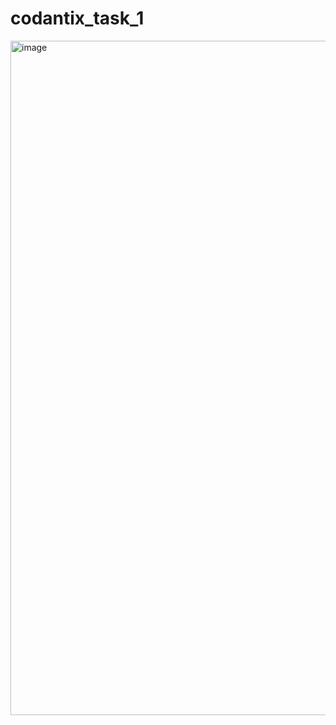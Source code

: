 # codantix_task_1
<img width="1920" height="1079" alt="image" src="https://github.com/user-attachments/assets/30600f97-1bd4-4916-a6eb-9d5269f8c2fc" />


